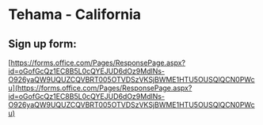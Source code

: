 # Tehama - California

## Sign up form:
[https://forms.office.com/Pages/ResponsePage.aspx?id=oGofGcQz1EC8B5L0cQYEJUD6dOz9MdlNs-O926yaQW9UQUZCQVBRT005OTVDSzVKSjBWME1HTU5OUSQlQCN0PWcu](https://forms.office.com/Pages/ResponsePage.aspx?id=oGofGcQz1EC8B5L0cQYEJUD6dOz9MdlNs-O926yaQW9UQUZCQVBRT005OTVDSzVKSjBWME1HTU5OUSQlQCN0PWcu)
